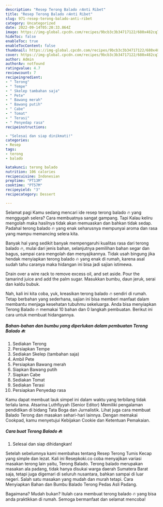 ```yaml
---
description: "Resep Terong Balado 🔥Anti Ribet"
title: "Resep Terong Balado 🔥Anti Ribet"
slug: 971-resep-terong-balado-anti-ribet
category: Uncategorized
date: 2022-09-14T05:20:33.864Z
image: https://img-global.cpcdn.com/recipes/9bcb3c3b34717122/680x482cq70/terong-balado-foto-resep-utama.jpg
hideToc: false
enableToc: true
enableTocContent: false
thumbnail: https://img-global.cpcdn.com/recipes/9bcb3c3b34717122/680x482cq70/terong-balado-foto-resep-utama.jpg
cover: https://img-global.cpcdn.com/recipes/9bcb3c3b34717122/680x482cq70/terong-balado-foto-resep-utama.jpg
author: Admin
authorAv: notfound
ratingvalue: 4.7
reviewcount: 7
recipeingredient:
- " Terong"
- " Tempe"
- " Skelep tambahan saja"
- " Pete"
- " Bawang merah"
- " Bawang putih"
- " Cabe"
- " Tomat"
- " Terasi"
- " Penyedap rasa"
recipeinstructions:

- "Selesai dan siap dinikmati!"
categories:
- Resep
tags:
- terong
- balado

katakunci: terong balado 
nutrition: 106 calories
recipecuisine: Indonesian
preptime: "PT13M"
cooktime: "PT57M"
recipeyield: "3"
recipecategory: Dessert

---
```



Selamat pagi Kamu sedang mencari ide resep terong balado 🔥 yang menggugah selera? Cara membuatnya sangat gampang. Tapi Kalau keliru mengolah maka hasilnya tidak akan memuaskan dan bahkan tidak sedap. Padahal terong balado 🔥 yang enak seharusnya mempunyai aroma dan rasa yang mampu memancing selera kita.


Banyak hal yang sedikit banyak mempengaruhi kualitas rasa dari terong balado 🔥, mulai dari jenis bahan, selanjutnya pemilihan bahan segar dan bagus, sampai cara mengolah dan menyajikannya. Tidak usah bingung jika hendak menyiapkan terong balado 🔥 yang enak di rumah, karena asal sudah tahu caranya maka hidangan ini bisa jadi sajian istimewa.

Drain over a wire rack to remove excess oil, and set aside. Pour the tamarind juice and add the palm sugar. Masukkan bumbu, daun jeruk, serai dan kaldu bubuk.


Nah, kali ini kita coba, yuk, kreasikan terong balado 🔥 sendiri di rumah. Tetap berbahan yang sederhana, sajian ini bisa memberi manfaat dalam membantu menjaga kesehatan tubuhmu sekeluarga. Anda bisa menyiapkan Terong Balado 🔥 memakai 10 bahan dan 0 langkah pembuatan. Berikut ini cara untuk membuat hidangannya.

<!--inarticleads1-->

##### Bahan-bahan dan bumbu yang diperlukan dalam pembuatan Terong Balado 🔥:

1. Sediakan  Terong
1. Persiapkan  Tempe
1. Sediakan  Skelep (tambahan saja)
1. Ambil  Pete
1. Persiapkan  Bawang merah
1. Siapkan  Bawang putih
1. Siapkan  Cabe
1. Sediakan  Tomat
1. Sediakan  Terasi
1. Persiapkan  Penyedap rasa


Kamu dapat membuat lauk simpel ini dalam waktu yang terbilang tidak terlalu lama. Atsarina Luthfiyyah (Senior Editor) Memiliki pengalaman pendidikan di bidang Tata Boga dan Jurnalistik. Lihat juga cara membuat Balado Terong dan masakan sehari-hari lainnya. Dengan memakai Cookpad, kamu menyetujui Kebijakan Cookie dan Ketentuan Pemakaian. 

<!--inarticleads2-->

##### Cara buat Terong Balado 🔥:


1. Selesai dan siap dihidangkan!

Setelah sebelumnya kami membahas tentang Resep Terong Tumis Kecap yang simple dan lezat. Kali ini Resepkoki.co coba menyajikan variasi masakan terong lain yaitu, Terong Balado. Terong balado merupakan masakan ala padang, tidak hanya disukai warga daerah Sumatera Barat saja, tetapi juga digemari di seluruh nusantara, bahkan sampai di luar negeri. Salah satu masakan yang mudah dan murah tetapi. Cara Menyiapkan Bahan dan Bumbu Balado Terong Pedas Asli Padang. 

Bagaimana? Mudah bukan? Itulah cara membuat terong balado 🔥 yang bisa anda praktikkan di rumah. Semoga bermanfaat dan selamat mencoba!

